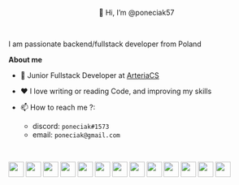 <p align="center">👋 Hi, I’m @poneciak57</p>

<br>

I am passionate backend/fullstack developer from Poland

 **About me**
 
 - 💼 Junior Fullstack Developer at [ArteriaCS](http://arteriacs.pl)
 
 - ❤️ I love writing or reading Code, and improving my skills
 
 - 📫 How to reach me ?: 
    - discord: `poneciak#1573`
    - email: `poneciak@gmail.com`

<br>

<code><img height="30" src="https://cdn.jsdelivr.net/gh/devicons/devicon/icons/php/php-original.svg" /></code>
<code><img height="30" src="https://cdn.jsdelivr.net/gh/devicons/devicon/icons/java/java-original.svg" /></code>
<code><img height="30" src="https://cdn.jsdelivr.net/gh/devicons/devicon/icons/javascript/javascript-original.svg" /></code>
<code><img height="30" src="https://cdn.jsdelivr.net/gh/devicons/devicon/icons/symfony/symfony-original.svg" /></code>
<code><img height="30" src="https://cdn.jsdelivr.net/gh/devicons/devicon/icons/spring/spring-original.svg" /></code>
<code><img height="30" src="https://cdn.jsdelivr.net/gh/devicons/devicon/icons/codeigniter/codeigniter-plain.svg" /></code>
<code><img height="30" src="https://cdn.jsdelivr.net/gh/devicons/devicon/icons/mysql/mysql-original-wordmark.svg" /></code>
<code><img height="30" src="https://cdn.jsdelivr.net/gh/devicons/devicon/icons/postgresql/postgresql-plain.svg" /></code>
<code><img height="30" src="https://cdn.jsdelivr.net/gh/devicons/devicon/icons/svelte/svelte-original.svg" /></code>
<code><img height="30" src="https://cdn.jsdelivr.net/gh/devicons/devicon/icons/jquery/jquery-original.svg" /></code>
<code><img height="30" src="https://cdn.jsdelivr.net/gh/devicons/devicon/icons/bootstrap/bootstrap-original.svg" /></code>
<code><img height="30" src="https://cdn.jsdelivr.net/gh/devicons/devicon/icons/css3/css3-original.svg" /></code>
<code><img height="30" src="https://cdn.jsdelivr.net/gh/devicons/devicon/icons/html5/html5-original.svg" /></code>
          
<!---
poneciak57/poneciak57 is a ✨ special ✨ repository because its `README.md` (this file) appears on your GitHub profile.
You can click the Preview link to take a look at your changes.
--->
